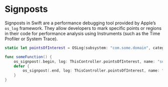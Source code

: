 # Signposts

Signposts in Swift are a performance debugging tool provided by Apple’s `os_log` framework. They allow developers to mark specific points or regions in their code for performance analysis using Instruments (such as the Time Profiler or System Trace).

```swift
static let pointsOfInterest = OSLog(subsystem: "com.some.domain", category: .pointsOfInterest)

func someFunction() {
    os_signpost(.begin, log: ThisController.pointsOfInterest, name: "someFunction")
    defer {
        os_signpost(.end, log: ThisController.pointsOfInterest, name: "someFunction")
    }
}
```